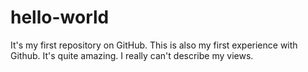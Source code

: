 # hello-world
It's my first repository on GitHub.
This is also my first experience with Github.
It's quite amazing.
I really can't describe my views.
